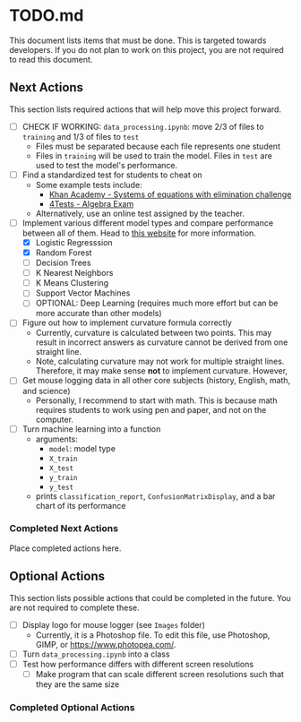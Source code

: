 # TODO.md
This document lists items that must be done. This is targeted towards developers. If you do not plan to work on this project, you are not required to read this document.

## Next Actions
This section lists required actions that will help move this project forward.
- [ ] CHECK IF WORKING: `data_processing.ipynb`: move 2/3 of files to `training` and 1/3 of files to `test`
    - Files must be separated because each file represents one student
    - Files in `training` will be used to train the model. Files in `test` are used to test the model's performance.
- [ ] Find a standardized test for students to cheat on
    - Some example tests include:
        - [Khan Academy - Systems of equations with elimination challenge](https://www.khanacademy.org/math/algebra/x2f8bb11595b61c86:systems-of-equations/x2f8bb11595b61c86:solving-systems-elimination/e/systems_of_equations_with_elimination)
        - [4Tests - Algebra Exam](https://www.4tests.com/algebra)
    - Alternatively, use an online test assigned by the teacher.
- [ ] Implement various different model types and compare performance between all of them. Head to [this website](https://scikit-learn.org/stable/auto_examples/classification/plot_classifier_comparison.html) for more information.
    - [x] Logistic Regresssion
    - [x] Random Forest
    - [ ] Decision Trees
    - [ ] K Nearest Neighbors
    - [ ] K Means Clustering
    - [ ] Support Vector Machines
    - [ ] OPTIONAL: Deep Learning (requires much more effort but can be more accurate than other models)
- [ ] Figure out how to implement curvature formula correctly
    - Currently, curvature is calculated between two points. This may result in incorrect answers as curvature cannot be derived from one straight line.
    - Note, calculating curvature may not work for multiple straight lines. Therefore, it may make sense **not** to implement curvature. However, 
- [ ] Get mouse logging data in all other core subjects (history, English, math, and science)
    - Personally, I recommend to start with math. This is because math requires students to work using pen and paper, and not on the computer.
- [ ] Turn machine learning into a function
    - arguments:
        - `model`: model type
        - `X_train`
        - `X_test`
        - `y_train`
        - `y_test`
    - prints `classification_report`, `ConfusionMatrixDisplay`, and a bar chart of its performance


### Completed Next Actions
Place completed actions here.


## Optional Actions
This section lists possible actions that could be completed in the future. You are not required to complete these.
- [ ] Display logo for mouse logger (see `Images` folder)
    - Currently, it is a Photoshop file. To edit this file, use Photoshop, GIMP, or https://www.photopea.com/.
- [ ] Turn `data_processing.ipynb` into a class
- [ ] Test how performance differs with different screen resolutions
    - [ ] Make program that can scale different screen resolutions such that they are the same size

### Completed Optional Actions
